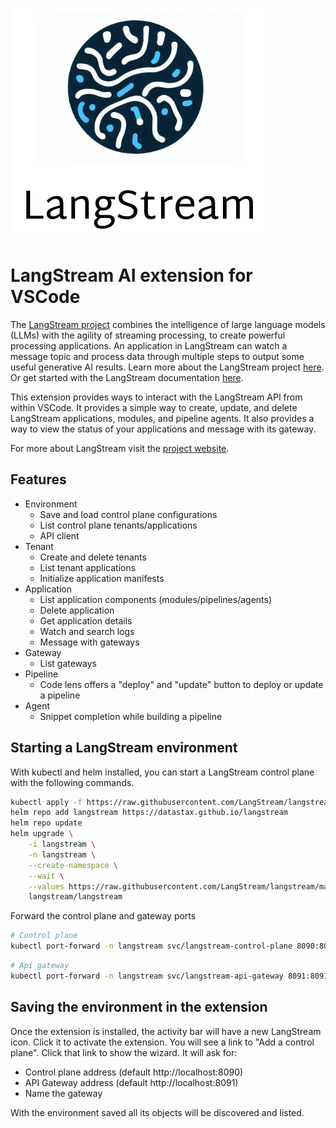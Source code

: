 ![LangStream](.\images\logo.png)

# LangStream AI extension for VSCode

The [LangStream project](https://langstream.ai) combines the intelligence of large language models (LLMs) with the agility of streaming processing, to create powerful processing applications. An application in LangStream can watch a message topic and process data through multiple steps to output some useful generative AI results. Learn more about the LangStream project [here](https://langstream.ai/). Or get started with the LangStream documentation [here](https://docs.langstream.ai/).

This extension provides ways to interact with the LangStream API from within VSCode. It provides a simple way to create, update, and delete LangStream applications, modules, and pipeline agents. It also provides a way to view the status of your applications and message with its gateway.

For more about LangStream visit the [project website](https://langstream.ai/).

## Features

- Environment
    - Save and load control plane configurations
    - List control plane tenants/applications
    - API client
- Tenant
    - Create and delete tenants
    - List tenant applications
    - Initialize application manifests
- Application
    - List application components (modules/pipelines/agents)
    - Delete application
    - Get application details
    - Watch and search logs
    - Message with gateways
- Gateway
    - List gateways
- Pipeline
    - Code lens offers a "deploy" and "update" button to deploy or update a pipeline
- Agent
    - Snippet completion while building a pipeline

## Starting a LangStream environment

With kubectl and helm installed, you can start a LangStream control plane with the following commands.

```bash
kubectl apply -f https://raw.githubusercontent.com/LangStream/langstream/main/helm/examples/minio-dev.yaml
helm repo add langstream https://datastax.github.io/langstream
helm repo update
helm upgrade \
    -i langstream \
    -n langstream \
    --create-namespace \
    --wait \
    --values https://raw.githubusercontent.com/LangStream/langstream/main/helm/examples/simple.yaml \
    langstream/langstream
```

Forward the control plane and gateway ports

```bash
# Control plane
kubectl port-forward -n langstream svc/langstream-control-plane 8090:8090
```

```bash
# Api gateway
kubectl port-forward -n langstream svc/langstream-api-gateway 8091:8091
```

## Saving the environment in the extension

Once the extension is installed, the activity bar will have a new LangStream icon. Click it to activate the extension. You will see a link to "Add a control plane". Click that link to show the wizard. It will ask for:

- Control plane address (default http://localhost:8090)
- API Gateway address (default http://localhost:8091)
- Name the gateway

With the environment saved all its objects will be discovered and listed.
